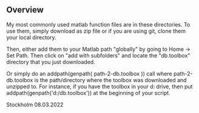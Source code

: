## Overview
My most commonly used matlab function files are in these directories.
To use them, simply download as zip file or if you are using git, clone them your local directory. 

Then, either add them to your Matlab path "globally" by going to Home -> Set Path. 
Then click on "add with subfolders" and locate the "db.toolbox" directory that you just downloaded. 

Or simply do an addpath(genpath( path-2-db.toolbox )) call where path-2-db.toolbox is the path/directory where the toolbox was downloaded and unzipped to.
For instance, if you have the toolbox in your d: drive, then put addpath(genpath('d:/db.toolbox')) at the beginning of your script.

Stockholm 08.03.2022
